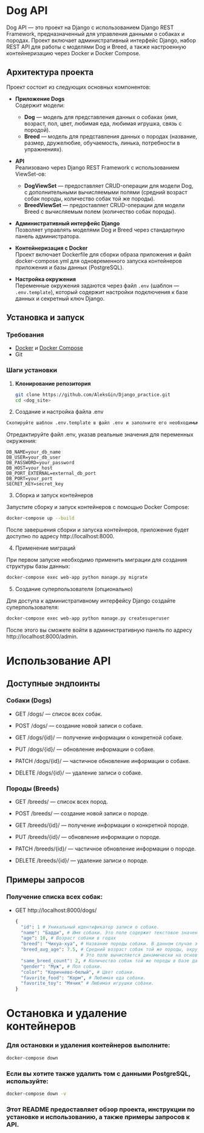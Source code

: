 # Dog API

Dog API — это проект на Django с использованием Django REST Framework, предназначенный для управления данными о собаках и породах. Проект включает административный интерфейс Django, набор REST API для работы с моделями Dog и Breed, а также настроенную контейнеризацию через Docker и Docker Compose.

## Архитектура проекта

Проект состоит из следующих основных компонентов:

- **Приложение Dogs**  
  Содержит модели:
  - **Dog** — модель для представления данных о собаках (имя, возраст, пол, цвет, любимая еда, любимая игрушка, связь с породой).
  - **Breed** — модель для представления данных о породах (название, размер, дружелюбие, обучаемость, линька, потребности в упражнениях).

- **API**  
  Реализовано через Django REST Framework с использованием ViewSet-ов:
  - **DogViewSet** — предоставляет CRUD-операции для модели Dog, с дополнительными вычисляемыми полями (средний возраст собак породы, количество собак той же породы).
  - **BreedViewSet** — предоставляет CRUD-операции для модели Breed с вычисляемым полем (количество собак породы).

- **Административный интерфейс Django**  
  Позволяет управлять моделями Dog и Breed через стандартную панель администратора.

- **Контейнеризация с Docker**  
  Проект включает Dockerfile для сборки образа приложения и файл docker-compose.yml для одновременного запуска контейнеров приложения и базы данных (PostgreSQL).

- **Настройка окружения**  
  Переменные окружения задаются через файл `.env` (шаблон — `.env.template`), который содержит настройки подключения к базе данных и секретный ключ Django.

## Установка и запуск

### Требования

- [Docker](https://www.docker.com/) и [Docker Compose](https://docs.docker.com/compose/)  
- Git

### Шаги установки

1. **Клонирование репозитория**

   ```bash
   git clone https://github.com/AleksGin/Django_practice.git
   cd <dog_site>
   
2. Создание и настройка файла .env
   
  ```bash
  Скопируйте шаблон .env.template в файл .env и заполните его необходимыми значениями:
  ```
Отредактируйте файл .env, указав реальные значения для переменных окружения:

```plaintext
DB_NAME=your_db_name
DB_USER=your_db_user
DB_PASSWORD=your_password
DB_HOST=your_host
DB_PORT_EXTERNAL=external_db_port
DB_PORT=your_port
SECRET_KEY=secret_key
```
3. Сборка и запуск контейнеров

Запустите сборку и запуск контейнеров с помощью Docker Compose:

```bash
docker-compose up --build
```
После завершения сборки и запуска контейнеров, приложение будет доступно по адресу http://localhost:8000.

4. Применение миграций

При первом запуске необходимо применить миграции для создания структуры базы данных:

```bash
docker-compose exec web-app python manage.py migrate
```

5. Создание суперпользователя (опционально)

Для доступа к административному интерфейсу Django создайте суперпользователя:

```bash
docker-compose exec web-app python manage.py createsuperuser
```

После этого вы сможете войти в административную панель по адресу http://localhost:8000/admin.


# Использование API

## Доступные эндпоинты

### Собаки (Dogs)

- GET /dogs/ — список всех собак.

- POST /dogs/ — создание новой записи о собаке.

- GET /dogs/{id}/ — получение информации о конкретной собаке.

- PUT /dogs/{id}/ — обновление информации о собаке.

- PATCH /dogs/{id}/ — частичное обновление информации о собаке.

- DELETE /dogs/{id}/ — удаление записи о собаке.

### Породы (Breeds)

- GET /breeds/ — список всех пород.

- POST /breeds/ — создание новой записи о породе.

- GET /breeds/{id}/ — получение информации о конкретной породе.

- PUT /breeds/{id}/ — обновление информации о породе.

- PATCH /breeds/{id}/ — частичное обновление информации о породе.

- DELETE /breeds/{id}/ — удаление записи о породе.


## Примеры запросов

### Получение списка всех собак: 
- GET http://localhost:8000/dogs/

  ```python
  {
    "id": 1 # Уникальный идентификатор записи о собаке. 
    "name": "Бадди", # Имя собаки. Это поле содержит текстовое значение.
    "age": 10, # Возраст собаки в годах
    "breed": "Чихуа-хуа", # Название породы собаки. В данном случае это "Чихуа-хуа". Это поле связано с моделью Breed.
    "breed_avg_age": 7.5, # Средний возраст собак той же породы, округлённый до одного знака после запятой.
                          # Это поле вычисляется динамически на основе данных в базе.
    "same_breed_count": 2, # Количество собак той же породы в базе данных.
    "gender": "Муж", # Пол собаки.
    "color": "Коричнево-белый", # Цвет собаки.
    "favorite_food": "Корм", # Любимая еда собаки.
    "favorite_toy": "Мячик" # Любимая игрушки собаки.
  }
  ```

# Остановка и удаление контейнеров

### Для остановки и удаления контейнеров выполните:

```bash
docker-compose down
```

### Если вы хотите также удалить том с данными PostgreSQL, используйте:

```bash
docker-compose down -v
```


### Этот README предоставляет обзор проекта, инструкции по установке и использованию, а также примеры запросов к API.

